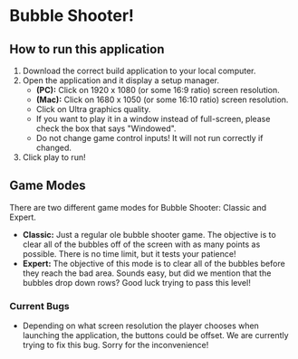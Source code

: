 # Bubble Shooter! 

## How to run this application
1. Download the correct build application to your local computer. 
2. Open the application and it display a setup manager. 
   - **(PC):** Click on 1920 x 1080 (or some 16:9 ratio) screen resolution.
   - **(Mac):** Click on 1680 x 1050 (or some 16:10 ratio) screen resolution. 
   - Click on Ultra graphics quality. 
   - If you want to play it in a window instead of full-screen, please check the box that says "Windowed".
   - Do not change game control inputs! It will not run correctly if changed. 
3. Click play to run!

## Game Modes
There are two different game modes for Bubble Shooter: Classic and Expert. 
- **Classic:** Just a regular ole bubble shooter game. The objective is to clear all of the bubbles off of the screen with as many points as possible. There is no time limit, but it tests your patience! 
- **Expert:** The objective of this mode is to clear all of the bubbles before they reach the bad area. Sounds easy, but did we mention that the bubbles drop down rows? Good luck trying to pass this level! 


### Current Bugs
- Depending on what screen resolution the player chooses when launching the application, the buttons could be offset. We are currently trying to fix this bug. Sorry for the inconvenience! 

